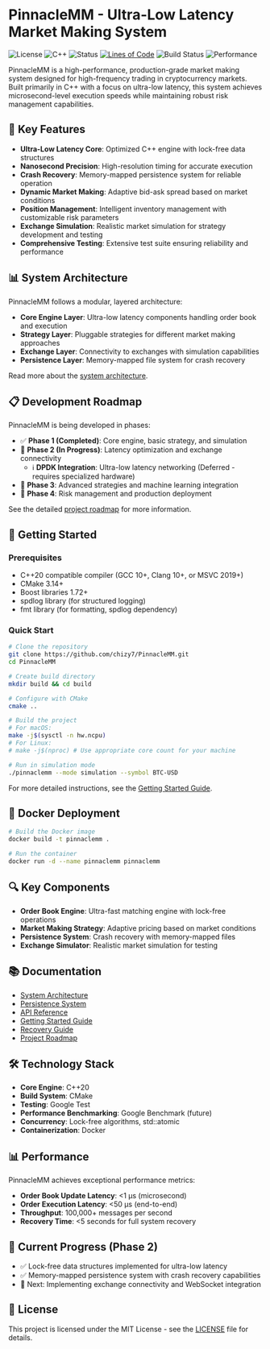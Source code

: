 # PinnacleMM - Ultra-Low Latency Market Making System

![License](https://img.shields.io/badge/license-MIT-blue.svg)
![C++](https://img.shields.io/badge/C%2B%2B-20-blue.svg)
![Status](https://img.shields.io/badge/status-Phase%202%20In%20Progress-red.svg)
<a href="https://github.com/chizy7/PinnacleMM"><img src="https://tokei.rs/b1/github/chizy7/PinnacleMM?category=code" alt="Lines of Code"></a>
![Build Status](https://img.shields.io/badge/build-passing-brightgreen.svg)
![Performance](https://img.shields.io/badge/latency-microsecond-blue.svg)

PinnacleMM is a high-performance, production-grade market making system designed for high-frequency trading in cryptocurrency markets. Built primarily in C++ with a focus on ultra-low latency, this system achieves microsecond-level execution speeds while maintaining robust risk management capabilities.

## 🚀 Key Features

- **Ultra-Low Latency Core**: Optimized C++ engine with lock-free data structures
- **Nanosecond Precision**: High-resolution timing for accurate execution
- **Crash Recovery**: Memory-mapped persistence system for reliable operation
- **Dynamic Market Making**: Adaptive bid-ask spread based on market conditions
- **Position Management**: Intelligent inventory management with customizable risk parameters
- **Exchange Simulation**: Realistic market simulation for strategy development and testing
- **Comprehensive Testing**: Extensive test suite ensuring reliability and performance

## 📊 System Architecture

PinnacleMM follows a modular, layered architecture:

- **Core Engine Layer**: Ultra-low latency components handling order book and execution
- **Strategy Layer**: Pluggable strategies for different market making approaches
- **Exchange Layer**: Connectivity to exchanges with simulation capabilities
- **Persistence Layer**: Memory-mapped file system for crash recovery

Read more about the [system architecture](docs/architecture/system_overview.md).

## 📋 Development Roadmap

PinnacleMM is being developed in phases:

- ✅ **Phase 1 (Completed)**: Core engine, basic strategy, and simulation
- 🔄 **Phase 2 (In Progress)**: Latency optimization and exchange connectivity
  - ℹ️ **DPDK Integration**: Ultra-low latency networking (Deferred - requires specialized hardware)
- 🔲 **Phase 3**: Advanced strategies and machine learning integration
- 🔲 **Phase 4**: Risk management and production deployment

See the detailed [project roadmap](docs/roadmap.md) for more information.

## 🔧 Getting Started

### Prerequisites

- C++20 compatible compiler (GCC 10+, Clang 10+, or MSVC 2019+)
- CMake 3.14+
- Boost libraries 1.72+
- spdlog library (for structured logging)
- fmt library (for formatting, spdlog dependency)

### Quick Start

```bash
# Clone the repository
git clone https://github.com/chizy7/PinnacleMM.git
cd PinnacleMM

# Create build directory
mkdir build && cd build

# Configure with CMake
cmake ..

# Build the project
# For macOS:
make -j$(sysctl -n hw.ncpu)
# For Linux:
# make -j$(nproc) # Use appropriate core count for your machine

# Run in simulation mode
./pinnaclemm --mode simulation --symbol BTC-USD
```

For more detailed instructions, see the [Getting Started Guide](docs/user_guide/getting_started.md).

## 🐳 Docker Deployment

```bash
# Build the Docker image
docker build -t pinnaclemm .

# Run the container
docker run -d --name pinnaclemm pinnaclemm
```

## 🔍 Key Components

- **Order Book Engine**: Ultra-fast matching engine with lock-free operations
- **Market Making Strategy**: Adaptive pricing based on market conditions
- **Persistence System**: Crash recovery with memory-mapped files
- **Exchange Simulator**: Realistic market simulation for testing

## 📚 Documentation

- [System Architecture](docs/architecture/system_overview.md)
- [Persistence System](docs/architecture/persistence.md)
- [API Reference](docs/api/reference.md)
- [Getting Started Guide](docs/user_guide/getting_started.md)
- [Recovery Guide](docs/user_guide/recovery.md)
- [Project Roadmap](docs/roadmap.md)

## 🛠️ Technology Stack

- **Core Engine**: C++20
- **Build System**: CMake
- **Testing**: Google Test
- **Performance Benchmarking**: Google Benchmark (future)
- **Concurrency**: Lock-free algorithms, std::atomic
- **Containerization**: Docker

## 📊 Performance

PinnacleMM achieves exceptional performance metrics:

- **Order Book Update Latency**: <1 μs (microsecond)
- **Order Execution Latency**: <50 μs (end-to-end)
- **Throughput**: 100,000+ messages per second
- **Recovery Time**: <5 seconds for full system recovery

## 🔮 Current Progress (Phase 2)

- ✅ Lock-free data structures implemented for ultra-low latency
- ✅ Memory-mapped persistence system with crash recovery capabilities
- 🔄 Next: Implementing exchange connectivity and WebSocket integration

## 📝 License

This project is licensed under the MIT License - see the [LICENSE](LICENSE) file for details.